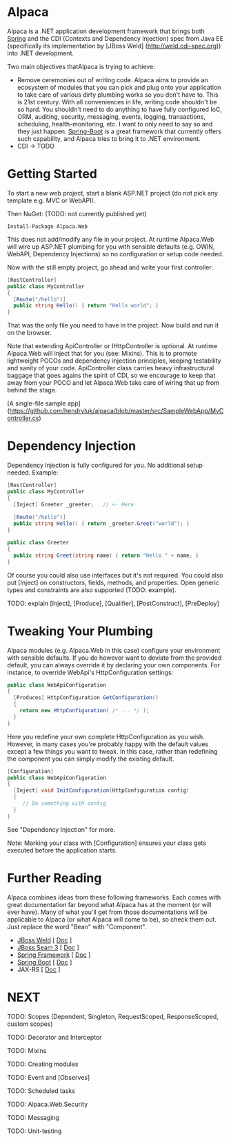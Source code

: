 # Alpaca
Alpaca is a .NET application development framework that brings both [Spring](http://spring.io) and the CDI (Contexts and Dependency Injection) spec from Java EE (specifically its implementation by [JBoss Weld] (http://weld.cdi-spec.org)) into .NET development.

Two main objectives thatAlpaca is trying to achieve:
* Remove ceremonies out of writing code. Alpaca aims to provide an ecosystem of modules that you can pick and plug onto your application to take care of various dirty plumbing works so you don't have to. This is 21st century. With all conveniences in life, writing code shouldn't be so hard. You shouldn't need to do anything to have fully configured IoC, ORM, auditing, security, messaging, events, logging, transactions, scheduling, health-monitoring, etc. I want to only need to say so and they just happen. [Spring-Boot](http://projects.spring.io/spring-boot/) is a great framework that currently offers such capability, and Alpaca tries to bring it to .NET environment.
* CDI -> TODO

# Getting Started
To start a new web project, start a blank ASP.NET project (do not pick any template e.g. MVC or WebAPI).

Then NuGet: (TODO: not currently published yet)
```
Install-Package Alpaca.Web
```
This does not add/modify any file in your project. At runtime Alpaca.Web will wire up ASP.NET plumbing for you with sensible defaults (e.g. OWIN, WebAPI, Dependency Injections) so no configuration or setup code needed.

Now with the still empty project, go ahead and write your first controller:
```csharp
[RestController]
public class MyController
{
  [Route("/hello")]
  public string Hello() { return "Hello world"; }  
}
```
That was the only file you need to have in the project. Now build and run it on the browser.

Note that extending ApiController or IHttpController is optional. At runtime Alpaca.Web will inject that for you (see: Mixins). This is to promote lightweight POCOs and dependency injection principles, keeping testability and sanity of your code. ApiController class carries heavy infrastructural baggage that goes agains the spirit of CDI, so we encourage to keep that away from your POCO and let Alpaca.Web take care of wiring that up from behind the stage.

[A single-file sample app] (https://github.com/hendryluk/alpaca/blob/master/src/SampleWebApp/MyController.cs)

# Dependency Injection
Dependency Injection is fully configured for you. No additional setup needed.
Example:
```csharp
[RestController]
public class MyController
{
  [Inject] Greeter _greeter;   // <- Here
  
  [Route("/hello")]
  public string Hello() { return _greeter.Greet("world"); }  
}

public class Greeter
{
  public string Greet(string name) { return "Hello " + name; }
}
```
Of course you could also use interfaces but it's not required. You could also put [Inject] on constructors, fields, methods, and properties. Open generic types and constraints are also supported (TODO: example).

TODO: explain [Inject], [Produce], [Qualifier], [PostConstruct], [PreDeploy]

# Tweaking Your Plumbing
Alpaca modules (e.g. Alpaca.Web in this case) configure your environment with sensible defaults. If you do however want to deviate from the provided default, you can always override it by declaring your own components. For instance, to override WebApi's HttpConfiguration settings:
```csharp
public class WebApiConfiguration
{
  [Produces] HttpConfiguration GetConfiguration()
  {
    return new HttpConfiguration( /* ... */ );
  }
}
```
Here you redefine your own complete HttpConfiguration as you wish. However, in many cases you're probably happy with the default values except a few things you want to tweak. In this case, rather than redefining the component you can simply modify the existing default.
```csharp
[Configuration]
public class WebApiConfiguration
{
  [Inject] void InitConfiguration(HttpConfiguration config)
  {
     // Do something with config
  }
}
```
See "Dependency Injection" for more.

Note: Marking your class with [Configuration] ensures your class gets executed before the application starts.

# Further Reading
Alpaca combines ideas from these following frameworks. Each comes with great documentation far beyond what Alpaca has at the moment (or will ever have). Many of what you'll get from those documentations will be applicable to Alpaca (or what Alpaca will come to be), so check them out. Just replace the word "Bean" with "Component".
* [JBoss Weld](http://weld.cdi-spec.org)  [ [Doc](https://docs.jboss.org/weld/reference/latest/en-US/html/) ]
* [JBoss Seam 3](http://seamframework.org/Seam3/Home.html)  [ [Doc](https://docs.jboss.org/seam/latest/reference/html/) ]
* [Spring Framework](http://projects.spring.io/spring-framework/)  [ [Doc](http://docs.spring.io/spring/docs/4.2.0.BUILD-SNAPSHOT/spring-framework-reference/html/) ]
* [Spring Boot](http://projects.spring.io/spring-boot/)  [ [Doc](http://docs.spring.io/spring-boot/docs/1.2.2.BUILD-SNAPSHOT/reference/html/) ]
* JAX-RS  [ [Doc](http://docs.jboss.org/resteasy/docs/3.0.6.Final/userguide/html/) ]

# NEXT

TODO: Scopes (Dependent, Singleton, RequestScoped, ResponseScoped, custom scopes)

TODO: Decorator and Interceptor

TODO: Mixins

TODO: Creating modules

TODO: Event<T> and [Observes]

TODO: Scheduled tasks

TODO: Alpaca.Web.Security

TODO: Messaging

TODO: Unit-testing
